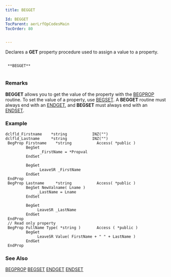 ```yaml
---
title: BEGGET

Id: BEGGET
TocParent: aerLrfOpCodesMain
TocOrder: 80


---
```


Declares a **GET** property procedure used to assign a value to a property. 

```

 **BEGGET** 
        
```

### Remarks

 **BEGGET**  allows you to get the value of the property with
        the [BEGPROP](BEGPROP.html) routine.
        To set the value of a property, use [BEGSET](BEGSET.html). A **BEGGET** routine
        must always end with an [ENDGET](ENDGET.html),
        and **BEGSET**  must always end with an [ENDSET](ENDSET.html).



### Example

```
dclfld_Firstname    *string           INZ("")
dclfld_Lastname     *string           INZ("")        
 BegProp Firstname    *string           Access( *public )
         BegSet
               _FirstName = *Propval
         EndSet

         BegGet
               LeaveSR _FirstName
         EndGet
 EndProp 
 BegProp Lastname     *string           Access( *public )
         BegSet NewValname( Lname )
              _LastName = Lname
         EndSet

         BegGet
              LeaveSR _LastName
         EndGet
 EndProp
 // Read only property
 BegProp FullName Type( *string )       Access ( *public )
         BegGet
              LeaveSR Value( FirstName + " " + LastName )
         EndGet
 EndProp

```

### See Also
[BEGPROP](BEGPROP.html)
[BEGSET](BEGSET.html)
[ENDGET](ENDGET.html)
[ENDSET](ENDSET.html)
